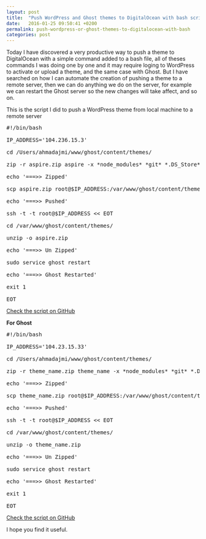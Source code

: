```yaml
---
layout: post
title:  "Push WordPress and Ghost themes to DigitalOcean with bash script"
date:   2016-01-25 09:50:41 +0200
permalink: push-wordpress-or-ghost-themes-to-digitalocean-with-bash
categories: post
---
```


Today I have discovered a very productive way to push a theme to DigitalOcean with a simple command added to a bash file, all of theses commands I was doing one by one and it may require loging to WordPress to activate or upload a theme, and the same case with Ghost. But I have searched on how I can automate the creation of pushing a theme to a remote server, then we can do anything we do on the server, for example we can restart the Ghost server so the new changes will take affect, and so on.

This is the script I did to push a WordPress theme from local machine to a remote server

<pre>
#!/bin/bash

IP_ADDRESS='104.236.15.3'

cd /Users/ahmadajmi/www/ghost/content/themes/

zip -r aspire.zip aspire -x *node_modules* *git* *.DS_Store*

echo '===>> Zipped'

scp aspire.zip root@$IP_ADDRESS:/var/www/ghost/content/themes/

echo '===>> Pushed'

ssh -t -t root@$IP_ADDRESS << EOT

cd /var/www/ghost/content/themes/

unzip -o aspire.zip

echo '===>> Un Zipped'

sudo service ghost restart

echo '===>> Ghost Restarted'

exit 1

EOT
</pre>

<a href="https://gist.github.com/ahmadajmi/2a15e1ed8ea5e984d437" target="_blank">Check the script on GitHub</a>

<strong>For Ghost</strong>

<pre>
#!/bin/bash

IP_ADDRESS='104.23.15.33'

cd /Users/ahmadajmi/www/ghost/content/themes/

zip -r theme_name.zip theme_name -x *node_modules* *git* *.DS_Store*

echo '===>> Zipped'

scp theme_name.zip root@$IP_ADDRESS:/var/www/ghost/content/themes/

echo '===>> Pushed'

ssh -t -t root@$IP_ADDRESS << EOT

cd /var/www/ghost/content/themes/

unzip -o theme_name.zip

echo '===>> Un Zipped'

sudo service ghost restart

echo '===>> Ghost Restarted'

exit 1

EOT
</pre>

<a href="https://gist.github.com/ahmadajmi/4700819ad2707fbe0813" target="_blank">Check the script on GitHub</a>

I hope you find it useful.